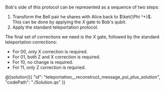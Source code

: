 Bob's side of this protocol can be represented as a sequence of two steps:
 1. Transform the Bell pair he shares with Alice back to $\ket{\Phi ^+}$. This can be done by applying the $X$ gate to Bob's qubit.
 2. Apply the standard teleportation protocol.
 
The final set of corrections we need is the $X$ gate, followed by the standard teleportation corrections:
- For 00, only X correction is required.
- For 01, both Z and X correction is required.
- For 10, no change is required.
- For 11, only Z correction is requried.

@[solution]({
    "id": "teleportation__reconstruct_message_psi_plus_solution",
    "codePath": "./Solution.qs"
})